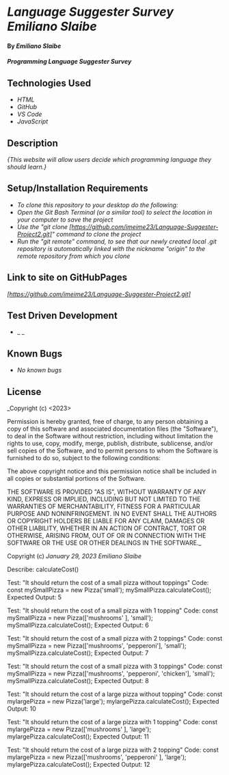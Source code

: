 # _Language Suggester Survey Emiliano Slaibe_

#### By _**Emiliano Slaibe**_

#### _Programming Language Suggester Survey_

## Technologies Used

* _HTML_
* _GitHub_
* _VS Code_
* _JavaScript_

## Description

_{This website will allow users decide which programming language they should learn.}_

## Setup/Installation Requirements
* _To clone this repository to your desktop do the following:_
* _Open the Git Bash Terminal (or a similar tool) to select the location in your computer to save the project_
* _Use the "git clone [https://github.com/imeime23/Language-Suggester-Project2.git]" command to clone the project_
* _Run the "git remote" command, to see that our newly created local .git repository is automatically linked with the nickname "origin" to the remote repository from which you clone_

## Link to site on GitHubPages

_[https://github.com/imeime23/Language-Suggester-Project2.git]_

## Test Driven Development

* _  _

## Known Bugs

* _No known bugs_

## License

_Copyright (c) <2023> <copyright holders>

Permission is hereby granted, free of charge, to any person obtaining a copy
of this software and associated documentation files (the "Software"), to deal
in the Software without restriction, including without limitation the rights
to use, copy, modify, merge, publish, distribute, sublicense, and/or sell
copies of the Software, and to permit persons to whom the Software is
furnished to do so, subject to the following conditions:

The above copyright notice and this permission notice shall be included in all
copies or substantial portions of the Software.

THE SOFTWARE IS PROVIDED "AS IS", WITHOUT WARRANTY OF ANY KIND, EXPRESS OR
IMPLIED, INCLUDING BUT NOT LIMITED TO THE WARRANTIES OF MERCHANTABILITY,
FITNESS FOR A PARTICULAR PURPOSE AND NONINFRINGEMENT. IN NO EVENT SHALL THE
AUTHORS OR COPYRIGHT HOLDERS BE LIABLE FOR ANY CLAIM, DAMAGES OR OTHER
LIABILITY, WHETHER IN AN ACTION OF CONTRACT, TORT OR OTHERWISE, ARISING FROM,
OUT OF OR IN CONNECTION WITH THE SOFTWARE OR THE USE OR OTHER DEALINGS IN THE
SOFTWARE._

Copyright (c) _January 29, 2023_ _Emiliano Slaibe_




Describe: calculateCost() 

Test: "It should return the cost of a small pizza without toppings"
Code: const mySmallPizza = new Pizza('small');
mySmallPizza.calculateCost();
Expected Output: 5

Test: "It should return the cost of a small pizza with 1 topping"
Code: const mySmallPizza = new Pizza(['mushrooms' ], 'small');
mySmallPizza.calculateCost();
Expected Output: 6

Test: "It should return the cost of a small pizza with 2 toppings"
Code: const mySmallPizza = new Pizza(['mushrooms', 'pepperoni'], 'small');
mySmallPizza.calculateCost();
Expected Output: 7

Test: "It should return the cost of a small pizza with 3 toppings"
Code: const mySmallPizza = new Pizza(['mushrooms', 'pepperoni', 'chicken'], 'small');
mySmallPizza.calculateCost();
Expected Output: 8

Test: "It should return the cost of a large pizza without topping"
Code: const mylargePizza = new Pizza('large');
mylargePizza.calculateCost();
Expected Output: 10

Test: "It should return the cost of a large pizza with 1 topping"
Code: const mylargePizza = new Pizza(['mushrooms' ], 'large');
mylargePizza.calculateCost();
Expected Output: 11

Test: "It should return the cost of a large pizza with 2 topping"
Code: const mylargePizza = new Pizza(['mushrooms', 'pepperoni' ], 'large');
mylargePizza.calculateCost();
Expected Output: 12